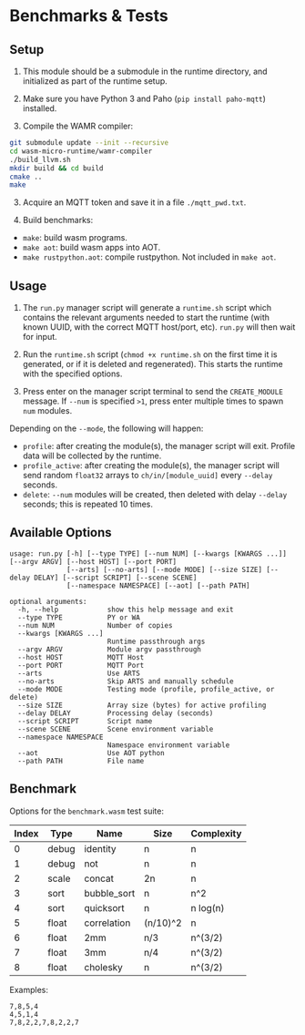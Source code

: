 # Benchmarks & Tests

## Setup

1. This module should be a submodule in the runtime directory, and initialized as part of the runtime setup.

2. Make sure you have Python 3 and Paho (```pip install paho-mqtt```) installed.

3. Compile the WAMR compiler:
```sh
git submodule update --init --recursive
cd wasm-micro-runtime/wamr-compiler
./build_llvm.sh
mkdir build && cd build
cmake ..
make
```

3. Acquire an MQTT token and save it in a file ```./mqtt_pwd.txt```.

4. Build benchmarks:

- ```make```: build wasm programs.
- ```make aot```: build wasm apps into AOT.
- ```make rustpython.aot```: compile rustpython. Not included in ```make aot```.

## Usage

1. The ```run.py``` manager script will generate a ```runtime.sh``` script which contains the relevant arguments needed to start the runtime (with known UUID, with the correct MQTT host/port, etc). ```run.py``` will then wait for input.

2. Run the ```runtime.sh``` script (```chmod +x runtime.sh``` on the first time it is generated, or if it is deleted and regenerated). This starts the runtime with the specified options.

3. Press enter on the manager script terminal to send the ```CREATE_MODULE``` message. If ```--num``` is specified ```>1```, press enter multiple times to spawn ```num``` modules.

Depending on the ```--mode```, the following will happen:
- ```profile```: after creating the module(s), the manager script will exit. Profile data will be collected by the runtime.
- ```profile_active```: after creating the module(s), the manager script will send random ```float32``` arrays to ```ch/in/[module_uuid]``` every ```--delay``` seconds.
- ```delete```: ```--num``` modules will be created, then deleted with delay ```--delay``` seconds; this is repeated 10 times.

## Available Options

```
usage: run.py [-h] [--type TYPE] [--num NUM] [--kwargs [KWARGS ...]] [--argv ARGV] [--host HOST] [--port PORT]
              [--arts] [--no-arts] [--mode MODE] [--size SIZE] [--delay DELAY] [--script SCRIPT] [--scene SCENE]
              [--namespace NAMESPACE] [--aot] [--path PATH]

optional arguments:
  -h, --help            show this help message and exit
  --type TYPE           PY or WA
  --num NUM             Number of copies
  --kwargs [KWARGS ...]
                        Runtime passthrough args
  --argv ARGV           Module argv passthrough
  --host HOST           MQTT Host
  --port PORT           MQTT Port
  --arts                Use ARTS
  --no-arts             Skip ARTS and manually schedule
  --mode MODE           Testing mode (profile, profile_active, or delete)
  --size SIZE           Array size (bytes) for active profiling
  --delay DELAY         Processing delay (seconds)
  --script SCRIPT       Script name
  --scene SCENE         Scene environment variable
  --namespace NAMESPACE
                        Namespace environment variable
  --aot                 Use AOT python
  --path PATH           File name
```

## Benchmark

Options for the ```benchmark.wasm``` test suite:

| Index | Type | Name | Size | Complexity |
| --- | --- | --- | --- | --- |
| 0 | debug | identity | n | n |
| 1 | debug | not | n | n |
| 2 | scale | concat | 2n | n |
| 3 | sort | bubble_sort | n | n^2 |
| 4 | sort | quicksort | n | n log(n) |
| 5 | float | correlation | (n/10)^2 | n |
| 6 | float | 2mm | n/3 | n^(3/2) |
| 7 | float | 3mm | n/4 | n^(3/2) |
| 8 | float | cholesky | n | n^(3/2)

Examples:
```
7,8,5,4
4,5,1,4
7,8,2,2,7,8,2,2,7
```
